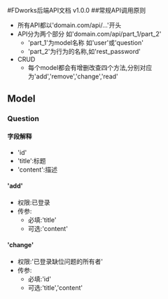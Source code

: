 #FDworks后端API文档 v1.0.0
##常规API调用原则
- 所有API都以'domain.com/api/...'开头
- API分为两个部分 如'domain.com/api/part_1/part_2'
    - 'part_1'为model名称 如'user'或'question'
    - 'part_2'为行为的名称,如'rest_password'
- CRUD
    - 每个model都会有增删改查四个方法,分别对应为'add','remove','change','read'
    
## Model
### Question
#### 字段解释
- 'id'
- 'title':标题
- 'content':描述
#### 'add'
- 权限:已登录
- 传参:   
    - 必填:'title'
    - 可选:'content'
#### 'change'
- 权限:'已登录缺位问题的所有者'
- 传参:
    - 必填:'id'
    - 可选:'title','content'